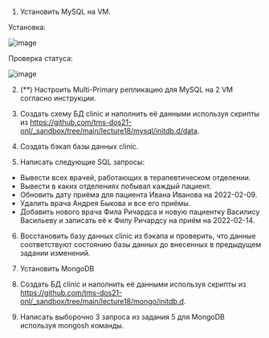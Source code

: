1. Установить MySQL на VM.

Установка:

![image](https://github.com/tms-dos21-onl/aleksey-ivanishchev/assets/93286236/2fe9d57c-7321-4f0c-a0ff-f0b3023a1134)

Проверка статуса:

![image](https://github.com/tms-dos21-onl/aleksey-ivanishchev/assets/93286236/bd56a09e-b2a1-476f-bb91-89972563c789)

2. (**) Настроить Multi-Primary репликацию для MySQL на 2 VM согласно инструкции.

3. Создать схему БД clinic и наполнить её данными используя скрипты из https://github.com/tms-dos21-onl/_sandbox/tree/main/lecture18/mysql/initdb.d/data.

4. Создать бэкап базы данных clinic.

5. Написать следующие SQL запросы:
- Вывести всех врачей, работающих в терапевтическом отделении.
- Вывести в каких отделениях побывал каждый пациент.
- Обновить дату приёма для пациента Ивана Иванова на 2022-02-09.
- Удалить врача Андрея Быкова и все его приёмы.
- Добавить нового врача Фила Ричардса и новую пациентку Василису Васильеву и записать её к Филу Ричардсу на приём на 2022-02-14.

6. Восстановить базу данных clinic из бэкапа и проверить, что данные соответствуют состоянию базы данных до внесенных в предыдущем задании изменений.

7. Установить MongoDB

8. Создать БД clinic и наполнить её данными используя скрипты из https://github.com/tms-dos21-onl/_sandbox/tree/main/lecture18/mongo/initdb.d.

9. Написать выборочно 3 запроса из задания 5 для MongoDB используя mongosh команды.
